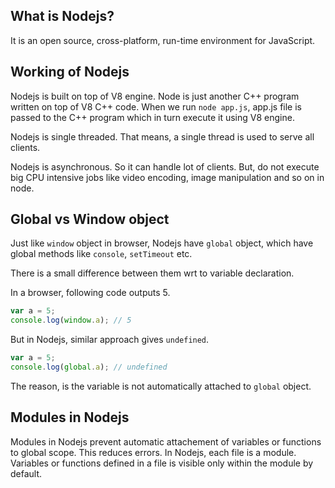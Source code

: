 ## What is Nodejs?

It is an open source, cross-platform, run-time environment for JavaScript.

## Working of Nodejs

Nodejs is built on top of V8 engine. Node is just another C++ program written on top of V8 C++ code. When we run `node app.js`, app.js file is passed to the C++ program which in turn execute it using V8 engine.

Nodejs is single threaded. That means, a single thread is used to serve all clients.

Nodejs is asynchronous. So it can handle lot of clients. But, do not execute big CPU intensive jobs like video encoding, image manipulation and so on in node.

## Global vs Window object
Just like `window` object in browser, Nodejs have `global` object, which have global methods like `console`, `setTimeout` etc.

There is a small difference between them wrt to variable declaration.

In a browser, following code outputs 5.
```javascript
var a = 5;
console.log(window.a); // 5
```
But in Nodejs, similar approach gives `undefined`.
```javascript
var a = 5;
console.log(global.a); // undefined
```
The reason, is the variable is not automatically attached to `global` object.

## Modules in Nodejs
Modules in Nodejs prevent automatic attachement of variables or functions to global scope. This reduces errors. In Nodejs, each file is a module. Variables or functions defined in a file is visible only within the module by default.
